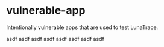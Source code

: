 # vulnerable-app
Intentionally vulnerable apps that are used to test LunaTrace.




asdf
asdf
asdf
asdf
asdf
asdf
asdf
asdf
